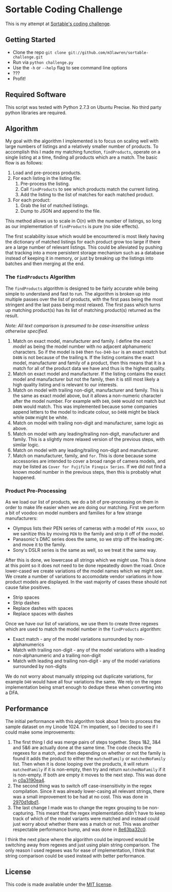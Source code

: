 # Sortable Coding Challenge

This is my attempt at [Sortable's coding challenge](http://sortable.com/blog/coding-challenge/).

## Getting Started

- Clone the repo `git clone git://github.com/m3lawren/sortable-challenge.git`
- Run via `python challenge.py`
- Use the `-h` or `--help` flag to see command line options
- ???
- Profit!

## Required Software

This script was tested with Python 2.7.3 on Ubuntu Precise. No third party python libraries are required.

## Algorithm

My goal with the algorithm I implemented is to focus on scaling well with large numbers of listings and a relatively smaller number of products. To accomplish this I made my matching function, `findProducts`, operate on a single listing at a time, finding all products which are a match. The basic flow is as follows:

1. Load and pre-process products.
1. For each listing in the listing file:
    1. Pre-process the listing.
    1. Call `findProducts` to see which products match the current listing.
    1. Add the listing to the list of matches for each matched product.
1. For each product:
    1. Grab the list of matched listings.
    1. Dump to JSON and append to the file.

This method allows us to scale in O(n) with the number of listings, so long as our implementation of `findProducts` is pure (no side effects). 

The first scalability issue which would be encountered is most likely having the dictionary of matched listings for each product grow too large if there are a large number of relevant listings. This could be alleviated by pushing that tracking into a more persistent storage mechanism such as a database instead of keeping it in memory, or just by breaking up the listings into batches and then merging at the end.

### The `findProducts` Algorithm

The `findProducts` algorithm is designed to be fairly accurate while being simple to understand and fast to run. The algorithm is broken up into multiple passes over the list of products, with the first pass being the most stringent and the last pass being most relaxed. The first pass which turns up matching product(s) has its list of matching product(s) returned as the result.

*Note: All text comparison is presumed to be case-insensitive unless otherwise specified.*

1. Match on exact model, manufacturer and family. I define the *exact model* as being the model number with no adjacent alphanumeric characters. So if the model is `D40` then `foo-D40-bar` is an exact match but `D40N` is not because of the trailing `N`. If the listing contains the exact model, manufacturer and family of a product, then this means that it is a match for all of the product data we have and thus is the highest quality.
1. Match on exact model and manufacturer. If the listing contains the exact model and manufacturer but not the family, then it is still most likely a high quality listing and is relevant to our interests.
1. Match on model with trailing non-digit, manufacturer and family. This is the same as exact model above, but it allows a non-numeric character after the model number. For example with `D40`, `D400` would not match but `D40N` would match. This was implemented because some companies append letters to the model to indicate colour, so `D40B` might be black while `D40W` might be white.
1. Match on model with trailing non-digit and manufacturer, same logic as above. 
1. Match on model with any leading/trailing non-digit, manufacturer and family. This is a slightly more relaxed version of the previous steps, with similar logic.
1. Match on model with any leading/trailing non-digit and manufacturer.
1. Match on manufacturer, family, and ` for `. This is done because some accessories are intended to  cover a broad range of camera models, and may be listed as `Cover for Fujifilm Finepix Series`. If we did not find a known model number in the previous steps, then this is probably what happened.

### Product Pre-Processing

As we load our list of products, we do a bit of pre-processing on them in order to make life easier when we are doing our matching. First we perform a bit of voodoo on model numbers and families for a few strange manufacturers:

* Olympus lists their PEN series of cameras with a model of `PEN xxxxx`, so we sanitize this by moving `PEN` to the family and strip it off of the model.
* Panasonic's DMC series does the same, so we strip off the leading `DMC-` and move it to the family.
* Sony's DSLR series is the same as well, so we treat it the same way.

After this is done, we lowercase all strings which we might use. This is done at this point so it does not need to be done repeatedly down the road. Once lower-cased we create variations of the model names which we might see. We create a number of variations to accomodate vendor variations in how product models are displayed. In the vast majority of cases these should not cause false positives.

* Strip spaces
* Strip dashes
* Replace dashes with spaces
* Replace spaces with dashes

Once we have our list of variations, we use them to create three regexes which are used to match the model number in the `findProducts` algorithm:

* Exact match - any of the model variations surrounded by non-alphanumerics
* Match with trailing non-digit - any of the model variations with a leading non-alphanumeric and a trailing non-digit
* Match with leading and trailing non-digit - any of the model variations surrounded by non-digits

We do not worry about manually stripping out duplicate variations, for example `D40` would have all four variations the same. We rely on the regex implementation being smart enough to dedupe these when converting into a DFA.

## Performance

The initial performance with this algorithm took about 1min to process the sample dataset on my Linode 1024. I'm impatient, so I decided to see if I could make some improvements:

1. The first thing I did was merge pairs of steps together. Steps 1&2, 3&4 and 5&6 are actually done at the same time. The code checks the regexes for a match, and then depending on whether or not the family is found it adds the product to either the `matchedFamily` or `matchedNoFamily` list. Then when it is done looping over the products, it will return `matchedFamily` if it is non-empty, then try and return `matchedNoFamily` if it is non-empty. If both are empty it moves to the next step. This was done in [c0a3190ea4](https://github.com/m3lawren/sortable-challenge/commit/c0a3190ea47ae49c263d7f273a90843799acf120).
1. The second thing was to switch off case-insensitivity in the regex compilation. Since it was already lower-casing all relevant strings, there was a small improvement to be had at no cost. This was done in [2970d1dbd1](https://github.com/m3lawren/sortable-challenge/commit/2970d1dbd1407b9ab8a3ff5a631e9270fc9626f7).
1. The last change I made was to change the regex grouping to be non-capturing. This meant that the regex implementation didn't have to keep track of which of the model variants were matched and instead could just worry about whether there was a match or not. This was another respectable performance bump, and was done in [8e63ba32c0](https://github.com/m3lawren/sortable-challenge/commit/8e63ba32c038b183cc126927a018705e4b8307ae).

I think the next place where the algorithm could be improved would be switching away from regexes and just using plain string comparison. The only reason I used regexes was for ease of implementation, I think that string comparison could be used instead with better performance.

## License

This code is made available under the [MIT license](http://opensource.org/licenses/MIT).
